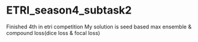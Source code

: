 # ETRI_season4_subtask2
Finished 4th in etri competition
My solution is seed based max ensemble & compound loss(dice loss & focal loss)
